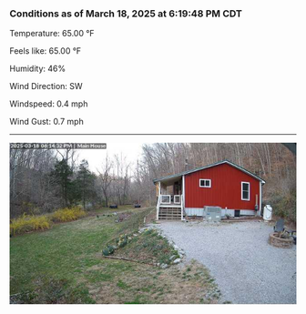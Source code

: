 ### Conditions as of March 18, 2025 at 6:19:48 PM CDT 

Temperature: 65.00 &deg;F

Feels like: 65.00 &deg;F

Humidity: 46%

Wind Direction: SW

Windspeed: 0.4 mph

Wind Gust: 0.7 mph

---

<img src="./images/latest.jpeg"/>

